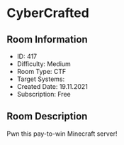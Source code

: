 ﻿# CyberCrafted

## Room Information
- ID: 417
- Difficulty: Medium
- Room Type: CTF
- Target Systems: 
- Created Date: 19.11.2021
- Subscription: Free

## Room Description
Pwn this pay-to-win Minecraft server!

